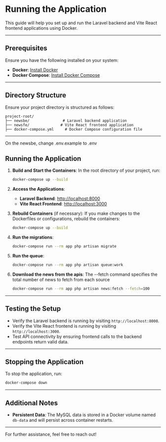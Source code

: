# Running the Application

This guide will help you set up and run the Laravel backend and Vite React frontend applications using Docker.

---

## Prerequisites

Ensure you have the following installed on your system:

- **Docker**: [Install Docker](https://docs.docker.com/get-docker/)
- **Docker Compose**: [Install Docker Compose](https://docs.docker.com/compose/install/)

---

## Directory Structure

Ensure your project directory is structured as follows:

```
project-root/
├── newsbe/               # Laravel backend application
├── newsfe/              # Vite React frontend application
├── docker-compose.yml     # Docker Compose configuration file
```

---

On the newsbe, change .env.example to .env

## Running the Application

1. **Build and Start the Containers**:
   In the root directory of your project, run:

   ```bash
   docker-compose up --build
   ```

2. **Access the Applications**:

   - **Laravel Backend**: [http://localhost:8000](http://localhost:8000)
   - **Vite React Frontend**: [http://localhost:3000](http://localhost:3000)

3. **Rebuild Containers** (if necessary):
   If you make changes to the Dockerfiles or configurations, rebuild the containers:

   ```bash
   docker-compose up --build
   ```

4. **Run the migrations**:

   ```bash
   docker-compose run --rm app php artisan migrate
   ```

5. **Run the queue**:

   ```bash
   docker-compose run --rm app php artisan queue:work
   ```

6. **Download the news from the apis**:
   The --fetch command specifies the total number of news to fetch from each source
   ```bash
   docker-compose run --rm app php artisan news:fetch --fetch=100
   ```

---

## Testing the Setup

- Verify the Laravel backend is running by visiting `http://localhost:8000`.
- Verify the Vite React frontend is running by visiting `http://localhost:3000`.
- Test API connectivity by ensuring frontend calls to the backend endpoints return valid data.

---

## Stopping the Application

To stop the application, run:

```bash
docker-compose down
```

---

## Additional Notes

- **Persistent Data**: The MySQL data is stored in a Docker volume named `db-data` and will persist across container restarts.

---

For further assistance, feel free to reach out!
